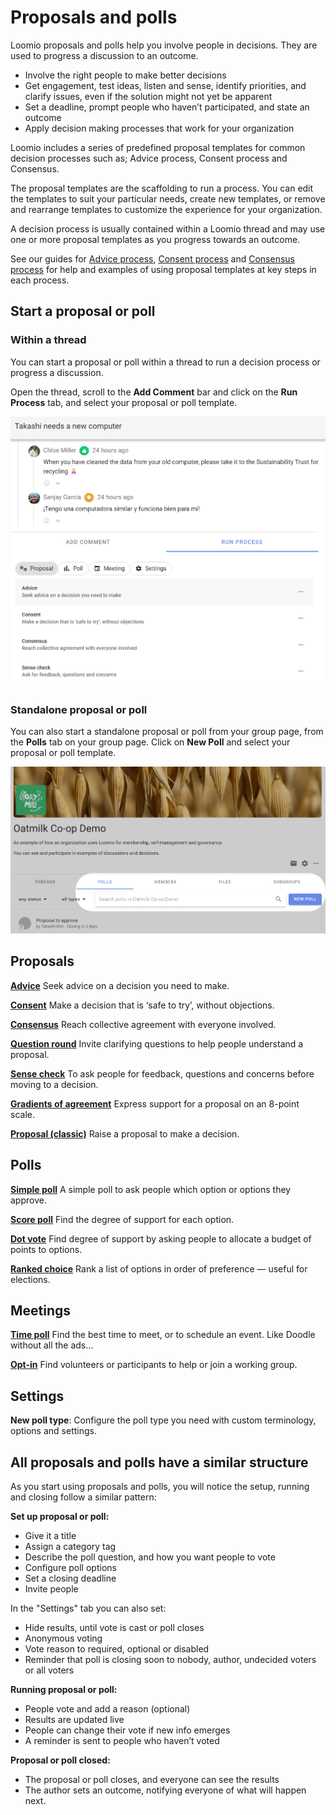 # Proposals and polls

Loomio proposals and polls help you involve people in decisions.  They are used to progress a discussion to an outcome.

- Involve the right people to make better decisions 
- Get engagement, test ideas, listen and sense, identify priorities, and clarify issues, even if the solution might not yet be apparent 
- Set a deadline, prompt people who haven’t participated, and state an outcome
- Apply decision making processes that work for your organization

Loomio includes a series of predefined proposal templates for common decision processes such as; Advice process, Consent process and Consensus. 

The proposal templates are the scaffolding to run a process. You can edit the templates to suit your particular needs, create new templates, or remove and rearrange templates to customize the experience for your organization.

A decision process is usually contained within a Loomio thread and may use one or more proposal templates as you progress towards an outcome. 

See our guides for [Advice process](https://help.loomio.com/en/guides/advice_process/index.html), [Consent process](https://help.loomio.com/en/guides/consent_process/index.html) and [Consensus process](https://help.loomio.com/en/guides/consensus_process/index.html) for help and examples of using proposal templates at key steps in each process.


## Start a proposal or poll

### Within a thread

You can start a proposal or poll within a thread to run a decision process or progress a discussion. 

Open the thread, scroll to the **Add Comment** bar and click on the **Run Process** tab, and select your proposal or poll template.

![](process_run.png)

### Standalone proposal or poll

You can also start a standalone proposal or poll from your group page, from the **Polls** tab on your group page. Click on **New Poll** and select your proposal or poll template.

![](standalone_poll.png)

## Proposals

**[Advice](https://help.loomio.com/en/user_manual/polls/proposals/index.html#advice-proposal)** Seek advice on a decision you need to make.

**[Consent](https://help.loomio.com/en/user_manual/polls/proposals/index.html#consent-proposal)** Make a decision that is ‘safe to try’, without objections.

**[Consensus](https://help.loomio.com/en/user_manual/polls/proposals/index.html#consensus-proposal)** Reach collective agreement with everyone involved.

**[Question round](https://help.loomio.com/en/user_manual/polls/proposals/index.html#question-round)** Invite clarifying questions to help people understand a proposal.

**[Sense check](https://help.loomio.com/en/user_manual/polls/proposals/index.html#sense-check)** To ask people for feedback, questions and concerns before moving to a decision.

**[Gradients of agreement](https://help.loomio.com/en/user_manual/polls/proposals/index.html#gradients-of-agreement)** Express support for a proposal on an 8-point scale.

**[Proposal (classic)](https://help.loomio.com/en/user_manual/polls/proposals/index.html#proposal-classic)** Raise a proposal to make a decision.

## Polls

**[Simple poll](https://help.loomio.com/en/user_manual/polls/proposal_types/index.html#simple-poll)** A simple poll to ask people which option or options they approve.

**[Score poll](https://help.loomio.com/en/user_manual/polls/proposal_types/index.html#score-poll)** Find the degree of support for each option.

**[Dot vote](https://help.loomio.com/en/user_manual/polls/proposal_types/index.html#dot-vote)** Find degree of support by asking people to allocate a budget of points to options. 

**[Ranked choice](https://help.loomio.com/en/user_manual/polls/proposal_types/index.html#ranked-choice)** Rank a list of options in order of preference — useful for elections.

## Meetings

**[Time poll](https://help.loomio.com/en/user_manual/polls/meeting_polls/index.html#time-poll)** Find the best time to meet, or to schedule an event. Like Doodle without all the ads…  

**[Opt-in](https://help.loomio.com/en/user_manual/polls/meeting_polls/index.html#opt-in)** Find volunteers or participants to help or join a working group.

## Settings

**New poll type**: Configure the poll type you need with custom terminology, options and settings.

## All proposals and polls have a similar structure

As you start using proposals and polls, you will notice the setup, running and closing follow a similar pattern:

**Set up proposal or poll:**
- Give it a title
- Assign a category tag
- Describe the poll question, and how you want people to vote
- Configure poll options
- Set a closing deadline 
- Invite people

In the "Settings" tab you can also set:
- Hide results, until vote is cast or poll closes
- Anonymous voting
- Vote reason to required, optional or disabled
- Reminder that poll is closing soon to nobody, author, undecided voters or all voters

**Running proposal or poll:**
- People vote and add a reason (optional) 
- Results are updated live
- People can change their vote if new info emerges
- A reminder is sent to people who haven’t voted 

**Proposal or poll closed:**
- The proposal or poll closes, and everyone can see the results
- The author sets an outcome, notifying everyone of what will happen next.
